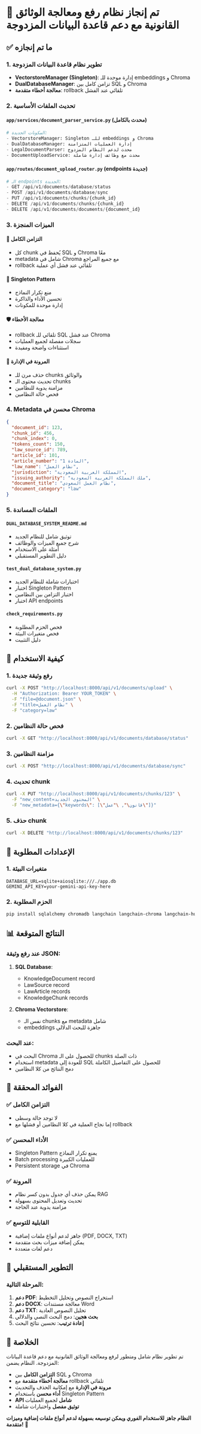 # 🎉 تم إنجاز نظام رفع ومعالجة الوثائق القانونية مع دعم قاعدة البيانات المزدوجة

## ✅ ما تم إنجازه

### 1. **تطوير نظام قاعدة البيانات المزدوجة**
- **VectorstoreManager (Singleton)**: إدارة موحدة للـ embeddings و Chroma
- **DualDatabaseManager**: تزامن كامل بين SQL و Chroma
- **معالجة أخطاء متقدمة**: rollback تلقائي عند الفشل

### 2. **تحديث الملفات الأساسية**

#### `app/services/document_parser_service.py` (محدث بالكامل)
```python
# المكونات الجديدة:
- VectorstoreManager: Singleton للـ embeddings و Chroma
- DualDatabaseManager: إدارة العمليات المتزامنة
- LegalDocumentParser: محدث لدعم النظام المزدوج
- DocumentUploadService: محدث مع وظائف إدارة شاملة
```

#### `app/routes/document_upload_router.py` (endpoints جديدة)
```python
# الـ endpoints الجديدة:
- GET /api/v1/documents/database/status
- POST /api/v1/documents/database/sync
- PUT /api/v1/documents/chunks/{chunk_id}
- DELETE /api/v1/documents/chunks/{chunk_id}
- DELETE /api/v1/documents/documents/{document_id}
```

### 3. **الميزات المنجزة**

#### 🔄 **التزامن الكامل**
- كل chunk يُحفظ في SQL و Chroma معًا
- metadata شامل في Chroma مع جميع المراجع
- rollback تلقائي عند فشل أي عملية

#### 🎯 **Singleton Pattern**
- منع تكرار النماذج
- تحسين الأداء والذاكرة
- إدارة موحدة للمكونات

#### 🛡️ **معالجة الأخطاء**
- rollback تلقائي للـ SQL عند فشل Chroma
- سجلات مفصلة لجميع العمليات
- استثناءات واضحة ومفيدة

#### 🔧 **المرونة في الإدارة**
- حذف مرن للـ chunks والوثائق
- تحديث محتوى الـ chunks
- مزامنة يدوية للنظامين
- فحص حالة النظامين

### 4. **Metadata محسن في Chroma**
```json
{
  "document_id": 123,
  "chunk_id": 456,
  "chunk_index": 0,
  "tokens_count": 150,
  "law_source_id": 789,
  "article_id": 101,
  "article_number": "المادة 1",
  "law_name": "نظام العمل",
  "jurisdiction": "المملكة العربية السعودية",
  "issuing_authority": "ملك المملكة العربية السعودية",
  "document_title": "نظام العمل السعودي",
  "document_category": "law"
}
```

### 5. **الملفات المساندة**

#### `DUAL_DATABASE_SYSTEM_README.md`
- توثيق شامل للنظام الجديد
- شرح جميع الميزات والوظائف
- أمثلة على الاستخدام
- دليل التطوير المستقبلي

#### `test_dual_database_system.py`
- اختبارات شاملة للنظام الجديد
- اختبار Singleton Pattern
- اختبار التزامن بين النظامين
- اختبار API endpoints

#### `check_requirements.py`
- فحص الحزم المطلوبة
- فحص متغيرات البيئة
- دليل التثبيت

## 🚀 كيفية الاستخدام

### 1. **رفع وثيقة جديدة**
```bash
curl -X POST "http://localhost:8000/api/v1/documents/upload" \
  -H "Authorization: Bearer YOUR_TOKEN" \
  -F "file=@document.json" \
  -F "title=نظام العمل" \
  -F "category=law"
```

### 2. **فحص حالة النظامين**
```bash
curl -X GET "http://localhost:8000/api/v1/documents/database/status"
```

### 3. **مزامنة النظامين**
```bash
curl -X POST "http://localhost:8000/api/v1/documents/database/sync"
```

### 4. **تحديث chunk**
```bash
curl -X PUT "http://localhost:8000/api/v1/documents/chunks/123" \
  -F "new_content=المحتوى الجديد" \
  -F "new_metadata={\"keywords\": [\"قانون\", \"عمل\"]}"
```

### 5. **حذف chunk**
```bash
curl -X DELETE "http://localhost:8000/api/v1/documents/chunks/123"
```

## 🔧 الإعدادات المطلوبة

### 1. **متغيرات البيئة**
```env
DATABASE_URL=sqlite+aiosqlite:///./app.db
GEMINI_API_KEY=your-gemini-api-key-here
```

### 2. **الحزم المطلوبة**
```bash
pip install sqlalchemy chromadb langchain langchain-chroma langchain-huggingface
```

## 📊 النتائج المتوقعة

### عند رفع وثيقة JSON:
1. **SQL Database**: 
   - KnowledgeDocument record
   - LawSource record
   - LawArticle records
   - KnowledgeChunk records

2. **Chroma Vectorstore**:
   - نفس الـ chunks مع metadata شامل
   - embeddings جاهزة للبحث الدلالي

### عند البحث:
- البحث في Chroma للحصول على الـ chunks ذات الصلة
- استخدام metadata للعودة إلى SQL للحصول على التفاصيل الكاملة
- دمج النتائج من كلا النظامين

## 🎯 الفوائد المحققة

### ✅ **التزامن الكامل**
- لا توجد حالة وسطى
- إما نجاح العملية في كلا النظامين أو فشلها مع rollback

### ✅ **الأداء المحسن**
- Singleton Pattern يمنع تكرار النماذج
- Batch processing للعمليات الكبيرة
- Persistent storage في Chroma

### ✅ **المرونة**
- يمكن حذف أي جدول بدون كسر نظام RAG
- تحديث وتعديل المحتوى بسهولة
- مزامنة يدوية عند الحاجة

### ✅ **القابلية للتوسع**
- جاهز لدعم أنواع ملفات إضافية (PDF, DOCX, TXT)
- يمكن إضافة ميزات بحث متقدمة
- دعم لغات متعددة

## 🔮 التطوير المستقبلي

### المرحلة التالية:
1. **دعم PDF**: استخراج النصوص وتحليل التخطيط
2. **دعم DOCX**: معالجة مستندات Word
3. **دعم TXT**: تحليل النصوص العادية
4. **بحث هجين**: دمج البحث النصي والدلالي
5. **إعادة ترتيب**: تحسين نتائج البحث

## 🎉 الخلاصة

تم تطوير نظام شامل ومتطور لرفع ومعالجة الوثائق القانونية مع دعم قاعدة البيانات المزدوجة. النظام يضمن:

- **التزامن الكامل** بين SQL و Chroma
- **معالجة أخطاء متقدمة** مع rollback تلقائي  
- **مرونة في الإدارة** مع إمكانية الحذف والتحديث
- **أداء محسن** باستخدام Singleton Pattern
- **API شامل** لجميع العمليات
- **توثيق مفصل** واختبارات شاملة

**النظام جاهز للاستخدام الفوري ويمكن توسيعه بسهولة لدعم أنواع ملفات إضافية وميزات متقدمة!** 🚀
